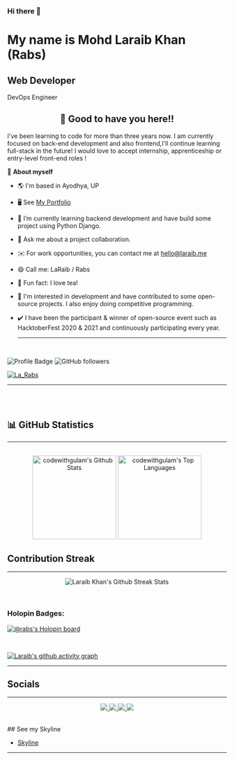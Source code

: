 <!--ABOUT ME CODE-->

<!-- WAKING HAND WITH GOOD TO HAVE YOU TEXT-->

### Hi there 👋 <br />
<h1>My name is Mohd Laraib Khan (Rabs)</h1>
<h2>Web Developer</h2><span> DevOps Engineer</span>
<h2 align=center>👋 Good to have you here!!</h2>

I've been learning to code for more than three years now. I am currently focused on back-end development and also frontend,I'll continue learning full-stack in the future!
I would love to accept internship, apprenticeship or entry-level front-end roles !

🌱 **About myself**<br>

- 🌎 I'm based in Ayodhya, UP
- 🖥️ See [My Portfolio](https://codewithgulam.github.io/mr-rabs)
- 🌱 I’m currently learning backend development and have build some project using Python Django.
- 💬 Ask me about a project collaboration.
- ✉️ For work opportunities, you can contact me at [hello@laraib.me](mailto:visitlaraib@gmail.com)
- 😄 Call me: LaRaib / Rabs
- 🍩 Fun fact: I love tea!
- 👯 I'm interested in development and have contributed to some open-source projects. I also enjoy doing competitive programming.
- ✔️ I have been the participant & winner of open-source event such as HacktoberFest 2020 & 2021 and continuously participating every year.
  <hr>
  
  <br>
  
<!--  PROFILES VIEWS

🌱 **Profile Views**&nbsp;&nbsp;&nbsp;&nbsp;&nbsp;&nbsp;&nbsp;
![visitors](https://profile-counter.glitch.me/codewithgulam/count.svg?align=center)

 -->
 
<!-- badges -->
![Profile Badge](https://komarev.com/ghpvc/?username=codewithgulam)
![GitHub followers](https://img.shields.io/github/followers/codewithgulam?label=Follow&style=social)
<!-- 
[![Years Badge](https://badges.pufler.dev/years/codewithgulam)](https://badges.pufler.dev/years/codewithgulam)
[![Repos Badge](https://badges.pufler.dev/repos/codewithgulam)](https://badges.pufler.dev/repos/codewithgulam)  -->

<p align="left"> <a href="https://twitter.com/La_Rabs" target="blank"><img src="https://img.shields.io/twitter/follow/La_Rabs?logo=twitter&style=for-the-badge" alt="La_Rabs" /></a> </p>
<hr>
<br><br>

## &#128202; GitHub Statistics
  <hr>
  <br/>
  <div align="center"
    <a href="https://github.com/codewithgulam/github-readme-stats">
      <img alt="codewithgulam's Github Stats" src="https://denvercoder1-github-readme-stats.vercel.app/api/?username=codewithgulam&show_icons=true&count_private=true&theme=react&hide_border=true&bg_color=1F222E&title_color=F85D7F&icon_color=F8D866" height="192px"/>
    </a>
    <a href="https://github.com/codewithgulam/github-readme-stats">
      <img alt="codewithgulam's Top Languages" src="https://github-readme-stats.vercel.app/api/top-langs/?username=codewithgulam&langs_count=8&layout=compact&theme=react&hide_border=true&bg_color=1F222E&title_color=F85D7F&icon_color=F8D866&hide=Jupyter%20Notebook" height="192px"/>     </a>
      </div>
    
    


 ## Contribution Streak
<hr>

<p align="center">
    <img alt="Laraib Khan's Github Streak Stats" src="http://github-readme-streak-stats.herokuapp.com/?user=codewithlaraib&theme=dark" />
    
</p>
<br>

 ### Holopin Badges:
[![@rabs's Holopin board](https://holopin.me/rabs)](https://holopin.io/@rabs)

<br>

[![Laraib's github activity graph](https://activity-graph.herokuapp.com/graph?username=codewithgulam&theme=react-dark)](https://github.com/ashutosh00710/github-readme-activity-graph)

<hr>




## Socials
<hr>

<p align="center">
    <a href="https://www.linkedin.com/in/laraib-khan-5926101a4/">
      <img src="https://img.shields.io/badge/Rabs_-0077B5?style=for-the-badge&logo=linkedin&logoColor=white" />
    </a>
    <a href="https://instagram.com/la_rabs_">
      <img src="https://img.shields.io/badge/La_rabs_-E4405F?style=for-the-badge&logo=Instagram&logoColor=white" />
    </a>
    <a href="https://twitter.com/La_Rabs">
      <img src="https://img.shields.io/badge/La-Raib-1DA1F2?style=for-the-badge&logo=twitter&logoColor=white" />
    </a>
    <a href="https://www.facebook.com/mohdlaraibkhan.mlk/">
      <img src="https://img.shields.io/badge/Rabs-1DA1F2?style=for-the-badge&logo=facebook&logoColor=white" />
    </a>
  
</p>
<br />
 ## See my Skyline 

- [Skyline](https://skyline.github.com/codewithgulam/2021)
<hr>
<br><br> 

